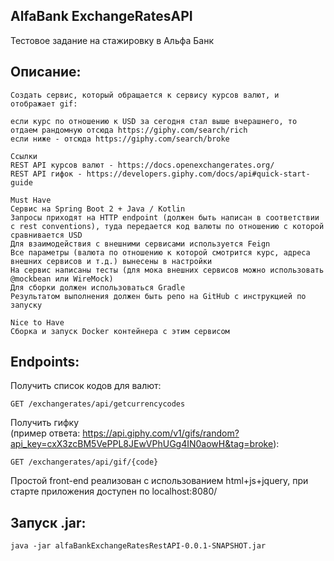 AlfaBank ExchangeRatesAPI
---
Тестовое задание на стажировку в Альфа Банк

Описание:
---
```
Создать сервис, который обращается к сервису курсов валют, и отображает gif:

если курс по отношению к USD за сегодня стал выше вчерашнего, то отдаем рандомную отсюда https://giphy.com/search/rich
если ниже - отсюда https://giphy.com/search/broke

Ссылки
REST API курсов валют - https://docs.openexchangerates.org/
REST API гифок - https://developers.giphy.com/docs/api#quick-start-guide

Must Have
Сервис на Spring Boot 2 + Java / Kotlin
Запросы приходят на HTTP endpoint (должен быть написан в соответствии с rest conventions), туда передается код валюты по отношению с которой сравнивается USD
Для взаимодействия с внешними сервисами используется Feign
Все параметры (валюта по отношению к которой смотрится курс, адреса внешних сервисов и т.д.) вынесены в настройки
На сервис написаны тесты (для мока внешних сервисов можно использовать @mockbean или WireMock)
Для сборки должен использоваться Gradle
Результатом выполнения должен быть репо на GitHub с инструкцией по запуску

Nice to Have
Сборка и запуск Docker контейнера с этим сервисом
```  
Endpoints:
---  
Получить список кодов для валют:  
```
GET /exchangerates/api/getcurrencycodes
```  
Получить гифку  
(пример ответа: https://api.giphy.com/v1/gifs/random?api_key=cxX3zcBM5VePPL8JEwVPhUGg4IN0aowH&tag=broke):
```
GET /exchangerates/api/gif/{code}
```  
Простой front-end реализован с использованием html+js+jquery, при старте приложения доступен по localhost:8080/  
 
Запуск .jar:
---
```
java -jar alfaBankExchangeRatesRestAPI-0.0.1-SNAPSHOT.jar
```
